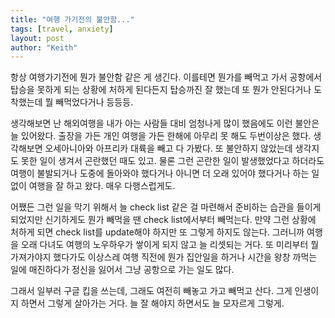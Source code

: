 ```yaml
---
title: "여행 가기전의 불안함..."
tags: [travel, anxiety]
layout: post
author: "Keith"
---
```


항상 여행가기전에 뭔가 불안함 같은 게 생긴다. 이를테면 뭔가를 빼먹고 가서 공항에서 탑승을 못하게 되는 상황에 처하게 된다든지 탑승까진 잘 했는데 또 뭔가 안된다거나 도착했는데 뭘 빼먹었다거나 등등등.

생각해보면 난 해외여행을 내가 아는 사람들 대비 엄청나게 많이 했음에도 이런 불안은 늘 있어왔다. 출장을 가든 개인 여행을 가든 한해에 아무리 못 해도 두번이상은 했다. 생각해보면 오세아니아와 아프리카 대륙을 빼고 다 가봤다. 
또 불안하지 않았는데 생각지도 못한 일이 생겨서 곤란했던 때도 있고. 물론 그런 곤란한 일이 발생했었다고 하더라도 여행이 불발되거나 도중에 돌아와야 했다거나 아니면 더 오래 있어야 했다거나 하는 일 없이 여행을 잘 하고 왔다. 매우 다행스럽게도.

어쨌든 그런 일을 막기 위해서 늘 check list 같은 걸 마련해서 준비하는 습관을 들이게 되었지만 신기하게도 뭔가 빼먹을 땐 check list에서부터 빼먹는다. 만약 그런 상황에 처하게 되면 check list를 update해야 하지만 또 그렇게 하지도 않는다. 그러니까 여행을 오래 다녀도 여행의 노우하우가 쌓이게 되지 않고 늘 리셋되는 거다. 또 미리부터 뭘 가져가야지 했다가도 이상스레 여행 직전에 뭔가 집안일을 하거나 시간을 왕창 까먹는 일에 매진하다가 정신을 잃어서 그냥 공항으로 가는 일도 많다. 

그래서 일부러 구글 킵을 쓰는데, 그래도 여전히 빼놓고 가고 빼먹고 산다. 그게 인생이지 하면서 그렇게 살아가는 거다. 늘 잘 해야지 하면서도 늘 모자르게 그렇게.
